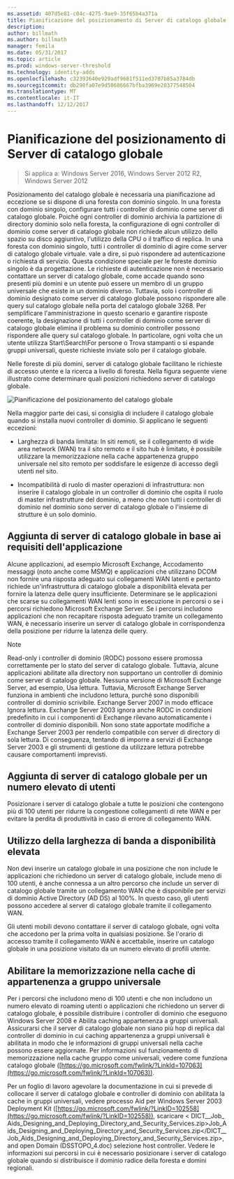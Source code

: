 ```yaml
---
ms.assetid: 407d5e81-c04c-4275-9ae9-35f65b4a371a
title: Pianificazione del posizionamento di Server di catalogo globale
description: 
author: billmath
ms.author: billmath
manager: femila
ms.date: 05/31/2017
ms.topic: article
ms.prod: windows-server-threshold
ms.technology: identity-adds
ms.openlocfilehash: c32393640e929adf9681f511ed3707b85a3784db
ms.sourcegitcommit: db290fa07e9d50686667bfba3969e20377548504
ms.translationtype: MT
ms.contentlocale: it-IT
ms.lasthandoff: 12/12/2017
---
```

# <a name="planning-global-catalog-server-placement"></a>Pianificazione del posizionamento di Server di catalogo globale

>Si applica a: Windows Server 2016, Windows Server 2012 R2, Windows Server 2012

Posizionamento del catalogo globale è necessaria una pianificazione ad eccezione se si dispone di una foresta con dominio singolo. In una foresta con dominio singolo, configurare tutti i controller di dominio come server di catalogo globale. Poiché ogni controller di dominio archivia la partizione di directory dominio solo nella foresta, la configurazione di ogni controller di dominio come server di catalogo globale non richiede alcun utilizzo dello spazio su disco aggiuntivo, l'utilizzo della CPU o il traffico di replica. In una foresta con dominio singolo, tutti i controller di dominio di agire come server di catalogo globale virtuale. vale a dire, si può rispondere ad autenticazione o richiesta di servizio. Questa condizione speciale per le foreste dominio singolo è da progettazione. Le richieste di autenticazione non è necessario contattare un server di catalogo globale, come accade quando sono presenti più domini e un utente può essere un membro di un gruppo universale che esiste in un dominio diverso. Tuttavia, solo i controller di dominio designato come server di catalogo globale possono rispondere alle query sul catalogo globale nella porta del catalogo globale 3268. Per semplificare l'amministrazione in questo scenario e garantire risposte coerente, la designazione di tutti i controller di dominio come server di catalogo globale elimina il problema su dominio controller possono rispondere alle query sul catalogo globale. In particolare, ogni volta che un utente utilizza Start\Search\For persone o Trova stampanti o si espande gruppi universali, queste richieste inviate solo per il catalogo globale.  
  
Nelle foreste di più domini, server di catalogo globale facilitano le richieste di accesso utente e la ricerca a livello di foresta. Nella figura seguente viene illustrato come determinare quali posizioni richiedono server di catalogo globale.  
  
![Pianificazione del posizionamento del catalogo globale](media/Planning-Global-Catalog-Server-Placement/8fc4777c-47b6-4ee7-b8ad-a04e7c5ee67f.gif)  
  
Nella maggior parte dei casi, si consiglia di includere il catalogo globale quando si installa nuovi controller di dominio. Si applicano le seguenti eccezioni:  
  
-   Larghezza di banda limitata: In siti remoti, se il collegamento di wide area network (WAN) tra il sito remoto e il sito hub è limitato, è possibile utilizzare la memorizzazione nella cache appartenenza gruppo universale nel sito remoto per soddisfare le esigenze di accesso degli utenti nel sito.  
  
-   Incompatibilità di ruolo di master operazioni di infrastruttura: non inserire il catalogo globale in un controller di dominio che ospita il ruolo di master infrastrutture del dominio, a meno che non tutti i controller di dominio nel dominio sono server di catalogo globale o l'insieme di strutture è un solo dominio.  
  
## <a name="adding-global-catalog-servers-based-on-application-requirements"></a>Aggiunta di server di catalogo globale in base ai requisiti dell'applicazione  
Alcune applicazioni, ad esempio Microsoft Exchange, Accodamento messaggi (noto anche come MSMQ) e applicazioni che utilizzano DCOM non fornire una risposta adeguato sui collegamenti WAN latenti e pertanto richiede un'infrastruttura di catalogo globale a disponibilità elevata per fornire la latenza delle query insufficiente. Determinare se le applicazioni che scarse su collegamenti WAN lenti sono in esecuzione in percorsi o se i percorsi richiedono Microsoft Exchange Server. Se i percorsi includono applicazioni che non recapitare risposta adeguato tramite un collegamento WAN, è necessario inserire un server di catalogo globale in corrispondenza della posizione per ridurre la latenza delle query.  
  
> [!NOTE]  
> Read-only i controller di dominio (RODC) possono essere promossa correttamente per lo stato del server di catalogo globale. Tuttavia, alcune applicazioni abilitate alla directory non supportano un controller di dominio come server di catalogo globale. Nessuna versione di Microsoft Exchange Server, ad esempio, Usa lettura. Tuttavia, Microsoft Exchange Server funziona in ambienti che includono lettura, purché sono disponibili controller di dominio scrivibile. Exchange Server 2007 in modo efficace Ignora lettura. Exchange Server 2003 ignora anche RODC in condizioni predefinito in cui i componenti di Exchange rilevano automaticamente i controller di dominio disponibili. Non sono state apportate modifiche a Exchange Server 2003 per renderlo compatibile con server di directory di sola lettura. Di conseguenza, tentando di imporre a servizi di Exchange Server 2003 e gli strumenti di gestione da utilizzare lettura potrebbe causare comportamenti imprevisti.  
  
## <a name="adding-global-catalog-servers-for-a-large-number-of-users"></a>Aggiunta di server di catalogo globale per un numero elevato di utenti  
Posizionare i server di catalogo globale a tutte le posizioni che contengono più di 100 utenti per ridurre la congestione collegamenti di rete WAN e per evitare la perdita di produttività in caso di errore di collegamento WAN.  
  
## <a name="using-highly-available-bandwidth"></a>Utilizzo della larghezza di banda a disponibilità elevata  
Non devi inserire un catalogo globale in una posizione che non include le applicazioni che richiedono un server di catalogo globale, include meno di 100 utenti, è anche connessa a un altro percorso che include un server di catalogo globale tramite un collegamento WAN che è disponibile per servizi di dominio Active Directory (AD DS) al 100%. In questo caso, gli utenti possono accedere al server di catalogo globale tramite il collegamento WAN.  
  
Gli utenti mobili devono contattare il server di catalogo globale, ogni volta che accedono per la prima volta in qualsiasi posizione. Se l'orario di accesso tramite il collegamento WAN è accettabile, inserire un catalogo globale in una posizione visitato da un numero elevato di profili utente.  
  
## <a name="enabling-universal-group-membership-caching"></a>Abilitare la memorizzazione nella cache di appartenenza a gruppo universale  
Per i percorsi che includono meno di 100 utenti e che non includono un numero elevato di roaming utenti o applicazioni che richiedono un server di catalogo globale, è possibile distribuire i controller di dominio che eseguono Windows Server 2008 e Abilita caching appartenenza a gruppi universali. Assicurarsi che il server di catalogo globale non siano più hop di replica dal controller di dominio in cui caching appartenenza a gruppi universali è abilitata in modo che le informazioni di gruppi universali nella cache possono essere aggiornate. Per informazioni sul funzionamento di memorizzazione nella cache gruppo come universali, vedere come funziona catalogo globale ([https://go.microsoft.com/fwlink/?LinkId=107063](https://go.microsoft.com/fwlink/?LinkId=107063)).  
  
Per un foglio di lavoro agevolare la documentazione in cui si prevede di collocare il server di catalogo globale e controller di dominio con abilitata la cache in gruppi universali, vedere processo Aid per Windows Server 2003 Deployment Kit ([https://go.microsoft.com/fwlink/?LinkID=102558](https://go.microsoft.com/fwlink/?LinkID=102558)), scaricare < DICT__Job_ Aids_Designing_and_Deploying_Directory_and_Security_Services.zip>Job_Aids_Designing_and_Deploying_Directory_and_Security_Services.zip</DICT__Job_Aids_Designing_and_Deploying_Directory_and_Security_Services.zip>, and open Domain (DSSTOPO_4.doc) selezione host controller. Vedere le informazioni sui percorsi in cui è necessario posizionare i server di catalogo globale quando si distribuisce il dominio radice della foresta e domini regionali.  
  


